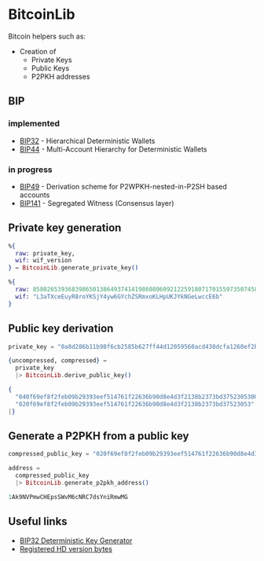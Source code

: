 # BitcoinLib

Bitcoin helpers such as:

- Creation of
  - Private Keys
  - Public Keys
  - P2PKH addresses

## BIP

### implemented
- [BIP32](https://github.com/bitcoin/bips/blob/master/bip-0032.mediawiki) - Hierarchical Deterministic Wallets
- [BIP44](https://github.com/bitcoin/bips/blob/master/bip-0044.mediawiki) - Multi-Account Hierarchy for Deterministic Wallets

### in progress
- [BIP49](https://github.com/bitcoin/bips/blob/master/bip-0049.mediawiki) - Derivation scheme for P2WPKH-nested-in-P2SH based accounts
- [BIP141](https://github.com/bitcoin/bips/blob/master/bip-0141.mediawiki) - Segregated Witness (Consensus layer)

## Private key generation

```elixir
%{
  raw: private_key, 
  wif: wif_version
} = BitcoinLib.generate_private_key()
```

```elixir
%{
  raw: 85802653936839865013864937414198608060921225918071701559735074585839951298352,
  wif: "L3aTXceEuyR8roYKSjY4yw6GYchZSRmxoKLHpUKJYkNGeLwccE6b"
}
```

## Public key derivation

```elixir
private_key = "0a8d286b11b98f6cb2585b627ff44d12059560acd430dcfa1260ef2bd9569373"

{uncompressed, compressed} =
  private_key
  |> BitcoinLib.derive_public_key()
```

```elixir
{
  "040f69ef8f2feb09b29393eef514761f22636b90d8e4d3f2138b2373bd37523053002119e16b613619691f760eadd486315fc9e36491c7adb76998d1b903b3dd12",
  "020f69ef8f2feb09b29393eef514761f22636b90d8e4d3f2138b2373bd37523053"
|}
```

## Generate a P2PKH from a public key

```elixir
compressed_public_key = "020f69ef8f2feb09b29393eef514761f22636b90d8e4d3f2138b2373bd37523053"

address =
  compressed_public_key
  |> BitcoinLib.generate_p2pkh_address()
```

```elixir
1Ak9NVPmwCHEpsSWvM6cNRC7dsYniRmwMG
```

## Useful links

- [BIP32 Deterministic Key Generator](http://bip32.org)
- [Registered HD version bytes](https://github.com/satoshilabs/slips/blob/master/slip-0132.md#registered-hd-version-bytes)